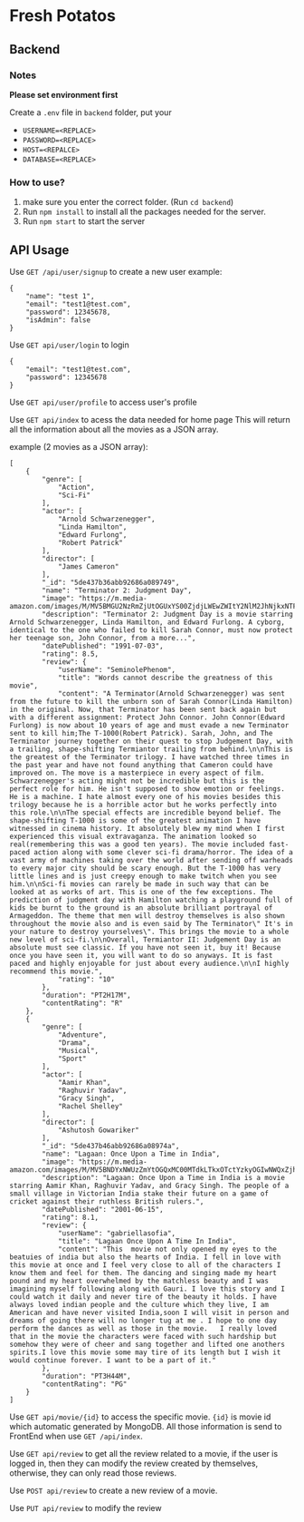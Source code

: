 # Fresh Potatos

## Backend

### Notes

**Please set environment first**

Create a `.env` file in `backend` folder, put your 

* `USERNAME=<REPLACE>`
* `PASSWORD=<REPLACE>`
* `HOST=<REPALCE>`
* `DATABASE=<REPLACE>`

### How to use?

1. make sure you enter the correct folder. (Run `cd backend`)
2. Run `npm install` to install all the packages needed for the server.
3. Run `npm start` to start the server


## API Usage

Use `GET /api/user/signup` to create a new user
example:

```JS
{
    "name": "test 1",
    "email": "test1@test.com",
    "password": 12345678,
    "isAdmin": false
}
```

Use `GET api/user/login` to login

```JS
{
    "email": "test1@test.com",
    "password": 12345678
}
```

Use `GET api/user/profile` to access user's profile


Use `GET api/index` to acess the data needed for home page
This will return all the information about all the movies as a JSON array.

example (2 movies as a JSON array):

```JS
[
    {
        "genre": [
            "Action",
            "Sci-Fi"
        ],
        "actor": [
            "Arnold Schwarzenegger",
            "Linda Hamilton",
            "Edward Furlong",
            "Robert Patrick"
        ],
        "director": [
            "James Cameron"
        ],
        "_id": "5de437b36abb92686a089749",
        "name": "Terminator 2: Judgment Day",
        "image": "https://m.media-amazon.com/images/M/MV5BMGU2NzRmZjUtOGUxYS00ZjdjLWEwZWItY2NlM2JhNjkxNTFmXkEyXkFqcGdeQXVyNjU0OTQ0OTY@._V1_.jpg",
        "description": "Terminator 2: Judgment Day is a movie starring Arnold Schwarzenegger, Linda Hamilton, and Edward Furlong. A cyborg, identical to the one who failed to kill Sarah Connor, must now protect her teenage son, John Connor, from a more...",
        "datePublished": "1991-07-03",
        "rating": 8.5,
        "review": {
            "userName": "SeminolePhenom",
            "title": "Words cannot describe the greatness of this movie",
            "content": "A Terminator(Arnold Schwarzenegger) was sent from the future to kill the unborn son of Sarah Connor(Linda Hamilton) in the original. Now, that Terminator has been sent back again but with a different assignment: Protect John Connor. John Connor(Edward Furlong) is now about 10 years of age and must evade a new Terminator sent to kill him;The T-1000(Robert Patrick). Sarah, John, and The Terminator journey together on their quest to stop Judgement Day, with a trailing, shape-shifting Termiantor trailing from behind.\n\nThis is the greatest of the Terminator trilogy. I have watched three times in the past year and have not found anything that Cameron could have improved on. The move is a masterpiece in every aspect of film. Schwarzenegger's acting might not be incredible but this is the perfect role for him. He isn't supposed to show emotion or feelings. He is a machine. I hate almost every one of his movies besides this trilogy because he is a horrible actor but he works perfectly into this role.\n\nThe special effects are incredible beyond belief. The shape-shifting T-1000 is some of the greatest animation I have witnessed in cinema history. It absolutely blew my mind when I first experienced this visual extravaganza. The animation looked so real(remembering this was a good ten years). The movie included fast-paced action along with some clever sci-fi drama/horror. The idea of a vast army of machines taking over the world after sending off warheads to every major city should be scary enough. But the T-1000 has very little lines and is just creepy enough to make twitch when you see him.\n\nSci-fi movies can rarely be made in such way that can be looked at as works of art. This is one of the few exceptions. The prediction of judgment day with Hamilton watching a playground full of kids be burnt to the ground is an absolute brilliant portrayal of Armageddon. The theme that men will destroy themselves is also shown throughout the movie also and is even said by The Terminator\" It's in your nature to destroy yourselves\". This brings the movie to a whole new level of sci-fi.\n\nOverall, Termiantor II: Judgement Day is an absolute must see classic. If you have not seen it, buy it! Because once you have seen it, you will want to do so anyways. It is fast paced and highly enjoyable for just about every audience.\n\nI highly recommend this movie.",
            "rating": "10"
        },
        "duration": "PT2H17M",
        "contentRating": "R"
    },
    {
        "genre": [
            "Adventure",
            "Drama",
            "Musical",
            "Sport"
        ],
        "actor": [
            "Aamir Khan",
            "Raghuvir Yadav",
            "Gracy Singh",
            "Rachel Shelley"
        ],
        "director": [
            "Ashutosh Gowariker"
        ],
        "_id": "5de437b46abb92686a08974a",
        "name": "Lagaan: Once Upon a Time in India",
        "image": "https://m.media-amazon.com/images/M/MV5BNDYxNWUzZmYtOGQxMC00MTdkLTkxOTctYzkyOGIwNWQxZjhmXkEyXkFqcGdeQXVyNjU0OTQ0OTY@._V1_.jpg",
        "description": "Lagaan: Once Upon a Time in India is a movie starring Aamir Khan, Raghuvir Yadav, and Gracy Singh. The people of a small village in Victorian India stake their future on a game of cricket against their ruthless British rulers.",
        "datePublished": "2001-06-15",
        "rating": 8.1,
        "review": {
            "userName": "gabriellasofia",
            "title": "Lagaan Once Upon A Time In India",
            "content": "This  movie not only opened my eyes to the beatuies of india but also the hearts of India. I fell in love with this movie at once and I feel very close to all of the characters I know them and feel for them. The dancing and singing made my heart pound and my heart overwhelmed by the matchless beauty and I was imagining myself following along with Gauri. I love this story and I could watch it daily and never tire of the beauty it holds. I have always loved indian people and the culture which they live, I am American and have never visited India,soon I will visit in person and dreams of going there will no longer tug at me . I hope to one day perform the dances as well as those in the movie.   I really loved that in the movie the characters were faced with such hardship but somehow they were of cheer and sang together and lifted one anothers spirits.I love this movie some may tire of its length but I wish it would continue forever. I want to be a part of it."
        },
        "duration": "PT3H44M",
        "contentRating": "PG"
    }
]

```

Use `GET api/movie/{id}` to access the specific movie.
`{id}` is movie id which automatic generated by MongoDB. All those information is send to FrontEnd when use `GET /api/index`.

Use `GET api/review` to get all the review related to a movie, if the user is logged in, then they can modify the review created by themselves, otherwise, they can only read those reviews.

Use `POST api/review` to create a new review of a movie.

Use `PUT api/review` to modify the review